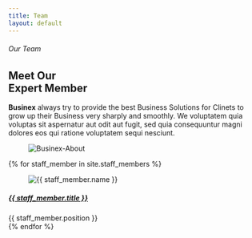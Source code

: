 ```yaml
---
title: Team
layout: default
---
```


<!--== Start About Area Wrapper ==-->
<div class="about-area-wrapper sm-top">
    <div class="container">
        <div class="row align-items-lg-center">
            <div class="col-md-6 col-lg-7 order-1">
                <div class="about-content ml-0">
                    <h6>Our Team</h6>
                    <h2>Meet Our <br> Expert Member</h2>
                    <p><strong>Businex</strong> always try to provide the best Business Solutions for Clinets to
                        grow up their Business very sharply and smoothly. We voluptatem quia
                        voluptas sit aspernatur aut odit aut fugit, sed quia consequuntur
                        magni dolores eos qui ratione voluptatem sequi nesciunt.</p>
                </div>
            </div>
            <div class="col-md-6 col-lg-5 order-0 order-md-1">
                <figure class="about-thumb">
                    <img src="assets/img/about.jpg" alt="Businex-About" />
                </figure>
            </div>
        </div>
    </div>
</div>
<!--== End About Area Wrapper ==-->

<!--== Start Team Area Wrapper ==-->
<div class="team-page-area-wrapper bg-offwhite sp-y sm-top">
    <div class="container">
        <div class="row mtn-30">
            {% for staff_member in site.staff_members %}
            <div class="col-sm-6 col-lg-3">
                <div class="team-mem-item">
                    <figure class="member-pic">
                        <img src="{{ staff_member.image }}" alt="{{ staff_member.name }}" />
                    </figure>
                    <div class="member-info">
                        <h5><a href="{{ staff_member.url }}" class="stretched-link">{{ staff_member.title }}</a></h5>
                        <span class="designation">{{ staff_member.position }}</span>
                    </div>
                </div>
            </div>
            {% endfor %}
        </div>
    </div>
</div>
<!--== End Team Area Wrapper ==-->